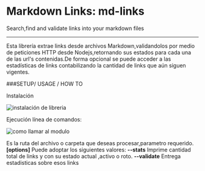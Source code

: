 # Markdown Links: md-links

Search,find and validate links into your markdown files

---

Esta librería extrae links desde archivos Markdown,validandolos por medio de peticiones HTTP desde Nodejs,retornando sus estados para cada una de las url's contenidas.De forma opcional se puede acceder a las estadísticas de links contabilizando la cantidad de links que aún siguen vigentes.

###SETUP/ USAGE / HOW TO 

Instalación

![instalación de libreria](https://imgur.com/a/AWLDv9R)


Ejecución línea de comandos:

![como llamar al modulo](https://imgur.com/a/nVZNIsZ)

**<path>** Es la ruta del archivo o carpeta que deseas procesar,parametro requerido.
**[options]** Puede adoptar los siguientes valores:
**--stats** Imprime cantidad total de links y con su estado actual ,activo o roto.
**--validate** Entrega estadisticas sobre esos links 

